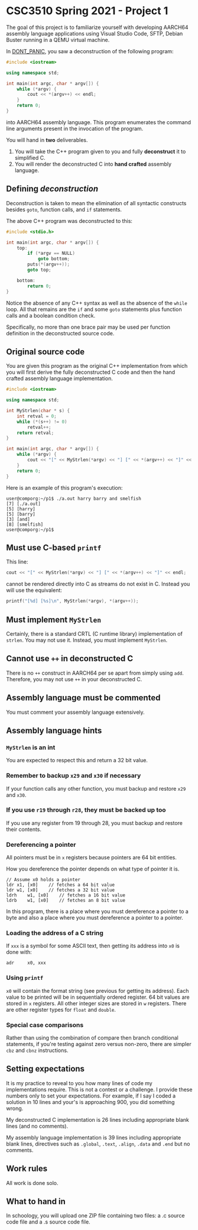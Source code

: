 # CSC3510 Spring 2021 - Project 1

The goal of this project is to familiarize yourself with developing AARCH64 assembly language applications using Visual Studio Code, SFTP, Debian Buster running in a QEMU virtual machine.

In [DONT_PANIC](../../DONT_PANIC/README.md), you saw a deconstruction of the following program:

```c++
#include <iostream>

using namespace std;

int main(int argc, char * argv[]) {
	while (*argv) {
		cout << *(argv++) << endl;
	}
	return 0;
}
```

into AARCH64 assembly language. This program enumerates the command line arguments present in the invocation of the program.

You will hand in **two** deliverables.

1. You will take the C++ program given to you and fully **deconstruct** it to simplified C.
2. You will render the deconstructed C into **hand crafted** assembly language.

## Defining *deconstruction*

Deconstruction is taken to mean the elimination of all syntactic constructs besides `goto`, function calls, and `if` statements.

The above C++ program was deconstructed to this:

```c
#include <stdio.h>

int main(int argc, char * argv[]) {
	top:
		if (*argv == NULL)
			goto bottom;
		puts(*(argv++));
		goto top;

	bottom:
		return 0;
}
```

Notice the absence of any C++ syntax as well as the absence of the `while` loop. All that remains are the `if` and some `goto` statements plus function calls and a boolean condition check. 

Specifically, no more than one brace pair may be used per function definition in the deconstructed source code.

## Original source code

You are given this program as the original C++ implementation from which you will first derive the fully deconstructed C code and then the hand crafted assembly language implementation.

```c++
#include <iostream>

using namespace std;

int MyStrlen(char * s) {
	int retval = 0;
	while (*(s++) != 0)
		retval++;
	return retval;
}

int main(int argc, char * argv[]) {
	while (*argv) {
		cout << "[" << MyStrlen(*argv) << "] [" << *(argv++) << "]" << endl;
	}
	return 0;
}
```

Here is an example of this program's execution:

```text
user@comporg:~/p1$ ./a.out harry barry and smelfish
[7] [./a.out]
[5] [harry]
[5] [barry]
[3] [and]
[8] [smelfish]
user@comporg:~/p1$ 
```

## Must use C-based `printf`

This line:

```c++
cout << "[" << MyStrlen(*argv) << "] [" << *(argv++) << "]" << endl;
```

cannot be rendered directly into C as streams do not exist in C. Instead you will use the equivalent:

```c
printf("[%d] [%s]\n", MyStrlen(*argv), *(argv++));
```

## Must implement `MyStrlen`

Certainly, there is a standard CRTL (C runtime library) implementation of `strlen`. You may not use it. Instead, you must implement `MyStrlen`.

## Cannot use `++` in deconstructed C

There is no `++` construct in AARCH64 per se apart from simply using `add`. Therefore, you may not use `++` in your deconstructed C.

## Assembly language must be commented

You must comment your assembly language extensively.

## Assembly language hints

### `MyStrlen` is an int

You are expected to respect this and return a 32 bit value.

### Remember to backup `x29` and `x30` if necessary

If your function calls any other function, you must backup and restore `x29` and `x30`.

### If you use `r19` through `r28`, they must be backed up too

If you use any register from 19 through 28, you must backup and restore their contents.

### Dereferencing a pointer

All pointers must be in `x` registers because pointers are 64 bit entities.

How you dereference the pointer depends on what type of pointer it is.

```text
// Assume x0 holds a pointer
ldr	x1, [x0]	// fetches a 64 bit value
ldr	w1, [x0]	// fetches a 32 bit value
ldrh	w1, [x0]	// fetches a 16 bit value
ldrb	w1, [x0]	// fetches an 8 bit value
```

In this program, there is a place where you must dereference a pointer to a byte and also a place where you must dereference a pointer to a pointer.

### Loading the address of a C string

If `xxx` is a symbol for some ASCII text, then getting its address into `x0` is done with:

```text
adr		x0, xxx
```

### Using `printf`

`x0` will contain the format string (see previous for getting its address). Each value to be printed will be in sequentially ordered register. 64 bit values are stored in `x` registers. All other integer sizes are stored in `w` registers. There are other register types for `float` and `double`.

### Special case comparisons

Rather than using the combination of compare then branch conditional statements, if you're testing against zero versus non-zero, there are simpler `cbz` and `cbnz` instructions.

## Setting expectations

It is my practice to reveal to you how many lines of code my implementations require. This is not a contest or a challenge. I provide these numbers only to set your expectations. For example, if I say I coded a solution in 10 lines and your's is approaching 900, you did something wrong.

My deconstructed C implementation is 26 lines including appropriate blank lines (and no comments).

My assembly language implementation is 39 lines including appropriate blank lines, directives such as `.global`, `.text`, `.align`, `.data` and `.end` but no comments.

## Work rules

All work is done solo.

## What to hand in

In schoology, you will upload one ZIP file containing two files: a .c source code file and a .s source code file.

